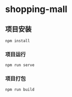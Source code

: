 # shopping-mall

## 项目安装

```
npm install
```

### 项目运行

```
npm run serve
```

### 项目打包

```
npm run build
```
